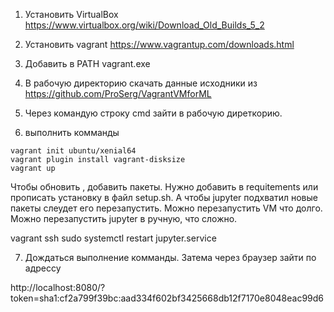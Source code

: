 1. Установить VirtualBox
https://www.virtualbox.org/wiki/Download_Old_Builds_5_2

2. Установить vagrant
https://www.vagrantup.com/downloads.html

3. Добавить в PATH vagrant.exe

4. В рабочую директорию скачать данные исходники из https://github.com/ProSerg/VagrantVMforML

5. Через командую строку cmd зайти в рабочую диреткорию.

6. выполнить комманды

```
vagrant init ubuntu/xenial64
vagrant plugin install vagrant-disksize
vagrant up
```

Чтобы обновить , добавить пакеты. Нужно добавить в requitements или прописать установку в файл setup.sh.
А чтобы jupyter подхватил новые пакеты слеудет его перезапустить.
Можно перезапустить VM что долго. 
Можно перезапустить jupyter в ручную, что сложно.

vagrant ssh
sudo systemctl restart jupyter.service

7. Дождаться выполнение комманды. Затема через браузер зайти по адрессу 

http://localhost:8080/?token=sha1:cf2a799f39bc:aad334f602bf3425668db12f7170e8048eac99d6